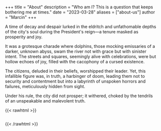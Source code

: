 +++
title = "About"
description = "Who am I? This is a question that keeps bothering me at times."
date = "2023-03-28"
aliases = ["about-us"]
author = "Marcin"
+++

<!-- The city's citizens bore witness to a time of prosperity and joy during the President's tenure, for dolphins swam the river gracefully and with seeming purpose. The streets and squares were filled with grateful celebrations and sounds. Many believed their beloved. The infallible leader had brought them to a place of security and contentment, for no failure had befallen them in all his days of rule. -->

A time of decay and despair lurked in the eldritch and unfathomable depths of the city's soul during the President's reign—a tenure masked as prosperity and joy. 

It was a grotesque charade where dolphins, those mocking emissaries of a darker, unknown abyss, swam the river not with grace but with sinister intent. The streets and squares, seemingly alive with celebrations, were but hollow echoes of joy, filled with the cacophony of a cursed existence. 

The citizens, deluded in their beliefs, worshipped their leader. Yet, this infallible figure was, in truth, a harbinger of doom, leading them not to security and contentment but into a labyrinth of unspoken horrors and failures, meticulously hidden from sight. 

Under his rule, the city did not prosper; it withered, choked by the tendrils of an unspeakable and malevolent truth.

<!-- 
![about](images/about_happy.jpg)
-->

{{< rawhtml >}}

<div id="image-grid">
</div>

<style>
  #image-grid {
    width: 100%;
    margin: 0 auto;
    display: grid;
    grid-template-columns: repeat(3, 1fr); /* 4 columns */
    gap: 10px;
  }

  .image-cell {
    width: 100%;
    padding-top: 100%; /* Maintains the square aspect ratio */
    background-size: cover; /* Cover the cell with the image */
    background-repeat: no-repeat;
    background-position: center center;
    position: relative; /* Needed for content inside the cell, if any */
    opacity: 1; /* Start with the images fully transparent */
    transition: opacity 1s ease, background-image 1s ease; /* Smooth transition for the fade-in and crossfade */
  }

  /* Added class for when the images are ready to be shown */
  .image-cell.loaded {
    opacity: 1;
  }

</style>


<script>
  function getImageUrl(index) {
    return `/gen/i_${index}.jpg`;
  }

  // Fisher-Yates shuffle
  function shuffleArray(array) {
    for (let i = array.length - 1; i > 0; i--) {
      const j = Math.floor(Math.random() * (i + 1));
      [array[i], array[j]] = [array[j], array[i]]; // Swap elements
    }
  }

  function crossfadeRandomImage() {
    const totalImages = 242; 
    let imageIndexes = Array.from({length: totalImages}, (_, i) => i + 1);
    shuffleArray(imageIndexes);

    const cells = document.querySelectorAll('.image-cell');
    const randomCellIndex = Math.floor(Math.random() * cells.length);
    const newImageIndex = imageIndexes.find(index => !cells[randomCellIndex].style.backgroundImage.includes(`i_${index}.jpg`));

    cells[randomCellIndex].style.opacity = '0';
    cells[randomCellIndex].style.backgroundImage = `url(${getImageUrl(newImageIndex)})`;
    cells[randomCellIndex].style.opacity = '1';
  }

  function displayImages() {
    const totalImages = 242;
    const imagesNeeded = 9;
    let imageIndexes = Array.from({length: totalImages}, (_, i) => i + 1);

    shuffleArray(imageIndexes);
    imageIndexes = imageIndexes.slice(0, imagesNeeded);

    const gridContainer = document.getElementById('image-grid');
    gridContainer.innerHTML = '';

    imageIndexes.forEach(index => {
      const cellElement = document.createElement('div');
      cellElement.classList.add('image-cell');
      cellElement.style.backgroundImage = `url(${getImageUrl(index)})`;
      gridContainer.appendChild(cellElement);
    });

    imageIndexes.forEach((index, idx) => {
        gridContainer.children[idx].classList.add('loaded');
    });

    setInterval(crossfadeRandomImage, Math.floor(Math.random() * 1000)+1000);
  }


  displayImages();

</script>
{{< /rawhtml >}}